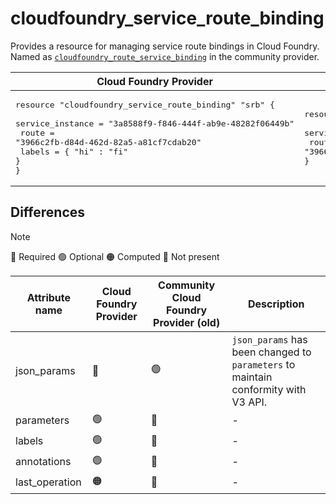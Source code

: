 # cloudfoundry_service_route_binding  

Provides a resource for managing service route bindings in Cloud Foundry. Named as [`cloudfoundry_route_service_binding`](https://github.com/cloudfoundry-community/terraform-provider-cloudfoundry/blob/main/docs/resources/route_service_binding.md) in the community provider.

|  Cloud Foundry Provider |Community Cloudfoundry Provider |
| -- | -- |
|  <pre>resource "cloudfoundry_service_route_binding" "srb" {</br>  service_instance = "3a8588f9-f846-444f-ab9e-48282f06449b"</br>  route            = "3966c2fb-d84d-462d-82a5-a81cf7cdab20"</br>  labels           = { "hi" : "fi" }</br>}</br></pre> |<pre>resource "cloudfoundry_route_service_binding" "srb" {</br>  service_instance = "3a8588f9-f846-444f-ab9e-48282f06449b"</br>  route            = "3966c2fb-d84d-462d-82a5-a81cf7cdab20"</br>}</br></pre> |

## Differences

> [!NOTE]  
> 🔵 Required  🟢 Optional 🟠 Computed  🔴 Not present

| Attribute name | Cloud Foundry Provider|  Community Cloud Foundry Provider (old) | Description |
| --- | --- | --- | --- |
| json_params | 🔴 | 🟢 |  `json_params` has been changed to `parameters`  to maintain conformity with V3 API. |
| parameters | 🟢 | 🔴 | - |
| labels | 🟢 | 🔴 | - |
| annotations | 🟢 | 🔴 | - |
| last_operation | 🟠 | 🔴 | - |

